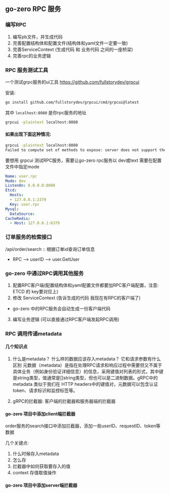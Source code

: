 ## go-zero RPC 服务


### 编写RPC

1. 编写pb文件，并生成代码
2. 完善配置结构体和配置文件(结构体和yaml文件一定要一致) 
3. 完善ServiceContext (生成代码 和 业务代码 之间的一座桥梁)
4. 完善rpc的业务逻辑

### RPC 服务测试工具

一个测试grpc服务的ui工具
https://github.com/fullstorydev/grpcui

安装:
```bash
go install github.com/fullstorydev/grpcui/cmd/grpcui@latest
```

其中 `localhost:8080` 是你rpc服务的地址
```bash
grpcui -plaintext localhost:8080
```

#### 如果出现下面这种情况:
```bash
grpcui -plaintext localhost:8080
Failed to compute set of methods to expose: server does not support the reflection API 
```
要想用 grpcui 测试RPC服务，需要让go-zero rpc服务以 dev或text
需要在配置文件中指定mode

```yaml
Name: user.rpc
Mode: dev
ListenOn: 0.0.0.0:8080
Etcd:
  Hosts:
  - 127.0.0.1:2379
  Key: user.rpc
Mysql:
  DataSource: 
CacheRedis:
  - Host: 127.0.0.1:6379
```

### 订单服务的检索接口

/api/order/search :: 根据订单id查询订单信息
 - RPC  -->  userID  -->  user.GetUser

### go-zero 中通过RPC调用其他服务

1. 配置RPC客户端(配置结构体和yaml配置文件都要加RPC客户端配置，注意: ETCD 的 key要对应上)
2. 修改 ServiceContext (告诉生成的代码 我现在有RPC的客户端了)
 - go-zero 中的RPC服务会自动生成一份客户端代码
3. 编写业务逻辑 (可以直接通过RPC客户端发起RPC调用)


### RPC 调用传递metadata

#### 几个知识点

1. 什么是metadata？ 什么样的数据应该存入metadata？ 它和请求参数有什么区别
   元数据（metadata）是指在处理RPC请求和响应过程中需要但又不属于具体业务（例如身份验证详细信息）的信息，采用键值对列表的形式，其中键是string类型，值通常是[]string类型，但也可以是二进制数据。gRPC中的 metadata 类似于我们在 HTTP headers中的键值对，元数据可以包含认证token、请求标识和监控标签等。

2. gRPC的拦截器: 客户端的拦截器和服务器端的拦截器

#### go-zero 项目中添加client端拦截器

order服务的search接口中添加拦截器，添加一些userID、requestID、token等数据

几个关键点:
1. 什么时候存入metadata
2. 怎么存
3. 拦截器中如何获取要存入的值
4. context 存值取值操作

#### go-zero 项目中添加server端拦截器



